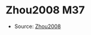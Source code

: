<a name="material" />

# Zhou2008 M37
<script type="application/ld+json">
  {
    "@context": "https://schema.org/",
    "@type": "ChemicalSubstance",
    "http://purl.org/dc/terms/conformsTo":
      {
        "@type": "CreativeWork",
        "@id": "https://bioschemas.org/profiles/ChemicalSubstance/0.4-RELEASE/"
      },
    "@id": "https://egonw.github.io/nanowiki/nanowiki249.html#material",
    "name": "Zhou2008 M37",
    "sameAs": "http://127.0.0.1/mediawiki/index.php/Special:URIResolver/Zhou2008_M37"
  }
</script>


* Source: [Zhou2008](http://127.0.0.1/mediawiki/index.php/Special:URIResolver/Zhou2008)
